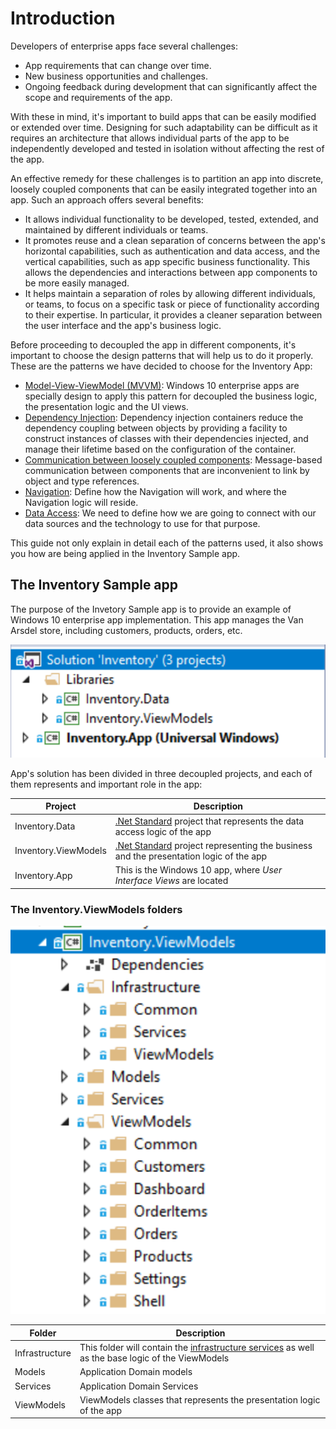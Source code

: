 # Introduction

Developers of enterprise apps face several challenges:
- App requirements that can change over time.
- New business opportunities and challenges.
- Ongoing feedback during development that can significantly affect the scope and requirements of the app.

With these in mind, it's important to build apps that can be easily modified or extended over time. Designing for such adaptability can be difficult as it requires an architecture that allows individual parts of the app to be independently developed and tested in isolation without affecting the rest of the app.

An effective remedy for these challenges is to partition an app into discrete, loosely coupled components that can be easily integrated together into an app. Such an approach offers several benefits:
- It allows individual functionality to be developed, tested, extended, and maintained by different individuals or teams.
- It promotes reuse and a clean separation of concerns between the app's horizontal capabilities, such as authentication and data access, and the vertical capabilities, such as app specific business functionality. This allows the dependencies and interactions between app components to be more easily managed.
- It helps maintain a separation of roles by allowing different individuals, or teams, to focus on a specific task or piece of functionality according to their expertise. In particular, it provides a cleaner separation between the user interface and the app's business logic.

Before proceeding to decoupled the app in different components, it's important to choose the design patterns that will help us to do it properly. These are the patterns we have decided to choose for the Inventory App:

- [Model-View-ViewModel (MVVM)](mvvm.md): Windows 10 enterprise apps are specially design to apply this pattern for decoupled the business logic, the presentation logic and the UI views.
- [Dependency Injection](architecture/app-initial-setup.md#Dependency-Injection): Dependency injection containers reduce the dependency coupling between objects by providing a facility to construct instances of classes with their dependencies injected, and manage their lifetime based on the configuration of the container.
- [Communication between loosely coupled components](architecture/message-service.md): Message-based communication between components that are inconvenient to link by object and type references.
- [Navigation](navigation-service.md#Navigation-Service): Define how the Navigation will work, and where the Navigation logic will reside.
- [Data Access](dataaccess.md): We need to define how we are going to connect with our data sources and the technology to use for that purpose.

This guide not only explain in detail each of the patterns used, it also shows you how are being applied in the Inventory Sample app.

## The Inventory Sample app

The purpose of the Invetory Sample app is to provide an example of Windows 10 enterprise app implementation. This app manages the Van Arsdel store, including customers, products, orders, etc. 

 ![solution](img/solution.png)

 App's solution has been divided in three decoupled projects, and each of them represents and important role in the app:

 | Project | Description |
 | ------- | ----------- |
 | Inventory.Data | [.Net Standard](netstandard.md) project that represents the data access logic of the app |
 | Inventory.ViewModels | [.Net Standard](netstandard.md) project representing the business and the presentation logic of the app |
 | Inventory.App | This is the Windows 10 app, where *User Interface Views* are located |

 ### The Inventory.ViewModels folders

 ![solution](img/inventory-viewmodels.png)

 | Folder | Description |
 | ------ | ----------- |
 | Infrastructure | This folder will contain the [infrastructure services](architecture/infrastructure-services.md#Infrastructure-services) as well as the base logic of the ViewModels |
 | Models | Application Domain models |
 | Services | Application Domain Services |
 | ViewModels | ViewModels classes that represents the presentation logic of the app |



